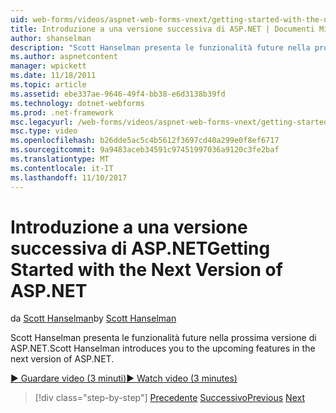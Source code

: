 ```yaml
---
uid: web-forms/videos/aspnet-web-forms-vnext/getting-started-with-the-next-version-of-aspnet
title: Introduzione a una versione successiva di ASP.NET | Documenti Microsoft
author: shanselman
description: "Scott Hanselman presenta le funzionalità future nella prossima versione di ASP.NET."
ms.author: aspnetcontent
manager: wpickett
ms.date: 11/18/2011
ms.topic: article
ms.assetid: ebe337ae-9646-49f4-bb38-e6d3138b39fd
ms.technology: dotnet-webforms
ms.prod: .net-framework
msc.legacyurl: /web-forms/videos/aspnet-web-forms-vnext/getting-started-with-the-next-version-of-aspnet
msc.type: video
ms.openlocfilehash: b26dde5ac5c4b5612f3697cd40a299e0f8ef6717
ms.sourcegitcommit: 9a9483aceb34591c97451997036a9120c3fe2baf
ms.translationtype: MT
ms.contentlocale: it-IT
ms.lasthandoff: 11/10/2017
---
```

<a name="getting-started-with-the-next-version-of-aspnet"></a><span data-ttu-id="05023-103">Introduzione a una versione successiva di ASP.NET</span><span class="sxs-lookup"><span data-stu-id="05023-103">Getting Started with the Next Version of ASP.NET</span></span>
====================
<span data-ttu-id="05023-104">da [Scott Hanselman](https://github.com/shanselman)</span><span class="sxs-lookup"><span data-stu-id="05023-104">by [Scott Hanselman](https://github.com/shanselman)</span></span>

<span data-ttu-id="05023-105">Scott Hanselman presenta le funzionalità future nella prossima versione di ASP.NET.</span><span class="sxs-lookup"><span data-stu-id="05023-105">Scott Hanselman introduces you to the upcoming features in the next version of ASP.NET.</span></span>

[<span data-ttu-id="05023-106">&#9654; Guardare video (3 minuti)</span><span class="sxs-lookup"><span data-stu-id="05023-106">&#9654; Watch video (3 minutes)</span></span>](https://channel9.msdn.com/Blogs/ASP-NET-Site-Videos/getting-started-with-the-next-version-of-aspnet)

>[!div class="step-by-step"]
<span data-ttu-id="05023-107">[Precedente](aspnet-vnext-videos-bundling-and-minification.md)
[Successivo](aspnet-and-web-tools-20122.md)</span><span class="sxs-lookup"><span data-stu-id="05023-107">[Previous](aspnet-vnext-videos-bundling-and-minification.md)
[Next](aspnet-and-web-tools-20122.md)</span></span>
